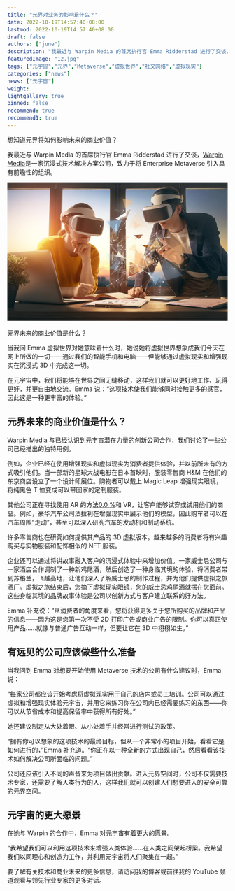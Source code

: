 ```yaml
---
title: "元界对业务的影响是什么？"
date: 2022-10-19T14:57:40+08:00
lastmod: 2022-10-19T14:57:40+08:00
draft: false
authors: ["june"]
description: "我最近与 Warpin Media 的首席执行官 Emma Ridderstad 进行了交谈，Warpin Media是一家沉浸式技术解决方案公司，致力于将 Enterprise Metaverse 引入具有前瞻性的组织。"
featuredImage: "12.jpg"
tags: ["元宇宙","元界","Metaverse","虚拟世界","社交网络","虚拟现实"]
categories: ["news"]
news: ["元宇宙"]
weight: 
lightgallery: true
pinned: false
recommend: true
recommend1: true
---
```




想知道元界将如何影响未来的商业价值？

我最近与 Warpin Media 的首席执行官 Emma Ridderstad 进行了交谈，[Warpin Media](https://www.warpinmedia.com/)是一家沉浸式技术解决方案公司，致力于将 Enterprise Metaverse 引入具有前瞻性的组织。

![元界未来的商业价值是什么？](11.jpg)

元界未来的商业价值是什么？



当我问 Emma 虚拟世界对她意味着什么时，她说她将虚拟世界想象成我们今天在网上所做的一切——通过我们的智能手机和电脑——但能够通过虚拟现实和增强现实在沉浸式 3D 中完成这一切。

在元宇宙中，我们将能够在世界之间无缝移动，这样我们就可以更好地工作、玩得更好，并更自由地交流。Emma 说：“这项技术使我们能够同时接触更多的感官，因此这是一种更丰富的体验。”



## 元界未来的商业价值是什么？

Warpin Media 与已经认识到元宇宙潜在力量的创新公司合作，我们讨论了一些公司已经推出的独特用例。

例如，企业已经在使用增强现实和虚拟现实为消费者提供体验，并以前所未有的方式吸引他们。当一部新的星球大战电影在日本首映时，服装零售商 H&M 在他们的东京商店设立了一个设计师展位。购物者可以戴上 Magic Leap 增强现实眼镜，将纯黑色 T 恤变成可以带回家的定制服装。

其他公司正在寻找使用 AR 的方法[0.0 ](https://www.forbes.com/digital-assets/assets/arweave-ar/)[%](https://www.forbes.com/digital-assets/assets/arweave-ar/)和 VR，让客户能够试穿或试用他们的商品。例如，豪华汽车公司法拉利在增强现实中展示他们的模型，因此购车者可以在汽车周围“走动”，甚至可以深入研究汽车的发动机和制动系统。

许多零售商也在研究如何提供其产品的 3D 虚拟版本。越来越多的消费者将有兴趣购买与实物服装和配饰相似的 NFT 服装。

企业还可以通过将讲故事融入客户的沉浸式体验中来增加价值。一家威士忌公司与一家酒店合作调制了一种新鸡尾酒，然后创造了一种身临其境的体验，将消费者带到苏格兰，飞越高地，让他们深入了解威士忌的制作过程，并为他们提供虚拟之旅酒厂。虚拟之旅结束后，您摘下虚拟现实眼镜，您的威士忌鸡尾酒就摆在您面前。这些身临其境的品牌故事体验是公司以创新方式与客户建立联系的好方法。

Emma 补充说：“从消费者的角度来看，您将获得更多关于您所购买的品牌和产品的信息——因为这是您第一次不受 2D 打印广告或商业广告的限制。你可以真正使用产品……就像与普通广告互动一样，但要让它在 3D 中栩栩如生。”



## 有远见的公司应该做些什么准备

当我问到 Emma 对想要开始使用 Metaverse 技术的公司有什么建议时，Emma 说：

“每家公司都应该开始考虑将虚拟现实用于自己的店内或员工培训。公司可以通过虚拟和增强现实体验元宇宙，并用它来练习你在公司内已经需要练习的东西——你可以从节省成本和提高保留率中获得所有好处。”

她还建议制定从大处着眼、从小处着手并经常进行测试的政策。

“拥有你可以想象的这项技术的最终目标，但从一个非常小的项目开始，看看它是如何进行的，”Emma 补充道。“你正在以一种全新的方式出现自己，然后看看该技术如何解决公司所面临的问题。”

公司还应该引入不同的声音来为项目做出贡献。进入元界空间时，公司不仅需要技术专家，还需要了解人类行为的人，这样我们就可以创建人们想要进入的安全可靠的元界空间。



## 元宇宙的更大愿景

在她与 Warpin 的合作中，Emma 对元宇宙有着更大的愿景。

“我希望我们可以利用这项技术来增强人类体验……在人类之间架起桥梁。我希望我们以同理心和创造力工作，并利用元宇宙将人们聚集在一起。”

要了解有关技术和商业未来的更多信息，请访问我的博客或前往我的 YouTube 频道观看与领先行业专家的更多对话。